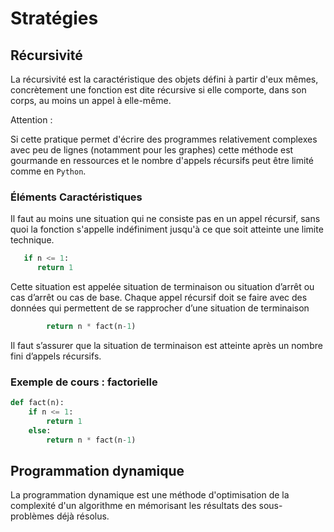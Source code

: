 # Stratégies

## Récursivité

La récursivité est la caractéristique des objets défini à partir d'eux mêmes, concrètement une fonction est dite récursive si elle comporte, dans son corps, au moins un appel à elle-même.

Attention :  

Si cette pratique permet d'écrire des programmes relativement complexes avec peu de lignes (notamment pour les graphes) cette méthode est gourmande en ressources et le nombre d'appels récursifs peut être limité comme en `Python`.

### Éléments Caractéristiques

Il faut au moins une situation qui ne consiste pas en un appel récursif, sans quoi la fonction s'appelle indéfiniment jusqu'à ce que soit atteinte une limite technique.

```python
   if n <= 1:
      return 1
```

Cette situation est appelée situation de terminaison ou situation d’arrêt ou cas d’arrêt ou cas de base. Chaque appel récursif doit se faire avec des données qui permettent de se rapprocher d’une situation de terminaison

```python
        return n * fact(n-1)
```

Il faut s’assurer que la situation de terminaison est atteinte après un nombre fini d’appels récursifs.

### Exemple de cours : factorielle

```python
def fact(n):
    if n <= 1:
        return 1
    else:
        return n * fact(n-1)
```

## Programmation dynamique

La programmation dynamique est une méthode d'optimisation de la complexité d'un algorithme en mémorisant les résultats des sous-problèmes déjà résolus.
